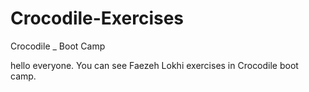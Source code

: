# Crocodile-Exercises
Crocodile _ Boot Camp

hello everyone.
You can see Faezeh Lokhi exercises in Crocodile boot camp.
